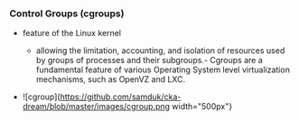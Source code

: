 ### Control Groups (cgroups)
- feature of the Linux kernel 
	- allowing the limitation, accounting, and isolation of resources used by groups of processes and their subgroups.- Cgroups are a fundamental feature of various Operating System level virtualization mechanisms, such as OpenVZ and LXC. 

- ![cgroup](https://github.com/samduk/cka-dream/blob/master/images/cgroup.png width="500px"}
